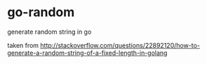 # go-random

generate random string in go

taken from 
http://stackoverflow.com/questions/22892120/how-to-generate-a-random-string-of-a-fixed-length-in-golang
